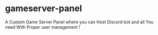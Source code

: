 # gameserver-panel
A Custom Game Server Panel where you can Host Discord bot and all You need With Proper user management ! 
